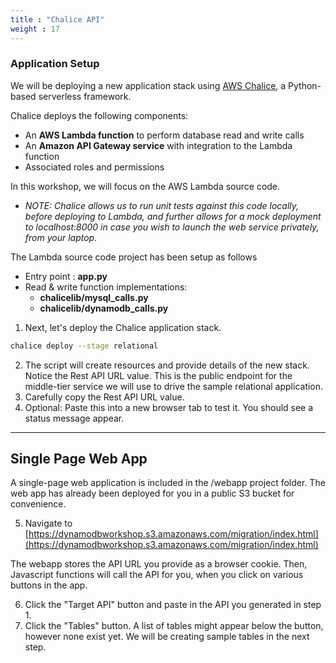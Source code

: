 ```yaml
---
title : "Chalice API"
weight : 17
---
```


### Application Setup

We will be deploying a new application stack using [AWS Chalice](https://github.com/aws/chalice),
a Python-based serverless framework. 

Chalice deploys the following components:

* An **AWS Lambda function** to perform database read and write calls
* An **Amazon API Gateway service** with integration to the Lambda function
* Associated roles and permissions

In this workshop, we will focus on the AWS Lambda source code.

* *NOTE: Chalice allows us to run unit tests against this code locally, before deploying to Lambda,
  and further allows for a mock deployment to localhost:8000 in case you wish to launch the
  web service privately, from your laptop.*

The Lambda source code project has been setup as follows
* Entry point : **app.py** 
* Read & write function implementations: 
  * **chalicelib/mysql_calls.py**
  * **chalicelib/dynamodb_calls.py**


1. Next, let's deploy the Chalice application stack.
```bash
chalice deploy --stage relational
```

2. The script will create resources and provide details of the new stack. Notice the Rest API URL value.
   This is the public endpoint for the middle-tier service we will use to drive the
   sample relational application.
3. Carefully copy the Rest API URL value.
4. Optional: Paste this into a new browser tab to test it. You should see a status message appear.

---

## Single Page Web App
A single-page web application is included in the /webapp project folder.
The web app has already been deployed for you in a public S3 bucket for convenience. 

5. Navigate to [https://dynamodbworkshop.s3.amazonaws.com/migration/index.html](https://dynamodbworkshop.s3.amazonaws.com/migration/index.html)

The webapp stores the API URL you provide as a browser cookie.
    Then, Javascript functions will call the API for you, when you click on
    various buttons in the app.

6. Click the "Target API" button and paste in the API you generated in step 1.
7. Click the "Tables" button. A list of tables might appear below the button, however none exist yet.
    We will be creating sample tables in the next step. 





